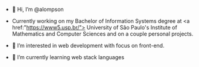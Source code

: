 - 👋 Hi, I’m @alompson

- Currently working on my Bachelor of Information Systems degree at <a href:"https://www5.usp.br/"> University of São Paulo's Institute of Mathematics and Computer Sciences</a> and on a couple personal projects.

- 👀 I’m interested in web development with focus on front-end.
- 🌱 I’m currently learning web stack languages

<!---
alompson/alompson is a ✨ special ✨ repository because its `README.md` (this file) appears on your GitHub profile.
You can click the Preview link to take a look at your changes.
--->
